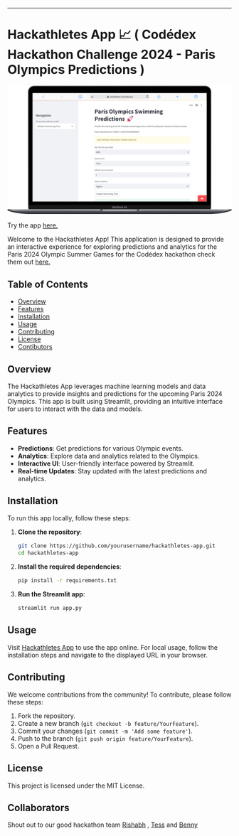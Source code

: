 ---

# Hackathletes App 📈 ( Codédex Hackathon Challenge 2024 - Paris Olympics Predictions )

![Hackathletes](https://github.com/benny-png/CODEDEX-HACKATHON-PARIS_OLYMPICS_PREDICTION-Team-Hackathletes/blob/main/hackathletes.png)

Try the app [here.](https://hackathletes.streamlit.app)



Welcome to the Hackathletes App! This application is designed to provide an interactive experience for exploring predictions and analytics for the Paris 2024 Olympic Summer Games for the Codédex hackathon check them out [here.](https://www.codedex.io)

## Table of Contents

- [Overview](#overview)
- [Features](#features)
- [Installation](#installation)
- [Usage](#usage)
- [Contributing](#contributing)
- [License](#license)
- [Contibutors](#contributors)

## Overview

The Hackathletes App leverages machine learning models and data analytics to provide insights and predictions for the upcoming Paris 2024 Olympics. This app is built using Streamlit, providing an intuitive interface for users to interact with the data and models.

## Features

- **Predictions**: Get predictions for various Olympic events.
- **Analytics**: Explore data and analytics related to the Olympics.
- **Interactive UI**: User-friendly interface powered by Streamlit.
- **Real-time Updates**: Stay updated with the latest predictions and analytics.

## Installation

To run this app locally, follow these steps:

1. **Clone the repository**:
   ```bash
   git clone https://github.com/yourusername/hackathletes-app.git
   cd hackathletes-app
   ```

2. **Install the required dependencies**:
   ```bash
   pip install -r requirements.txt
   ```

3. **Run the Streamlit app**:
   ```bash
   streamlit run app.py
   ```

## Usage

Visit [Hackathletes App](https://hackathletes.streamlit.app) to use the app online. For local usage, follow the installation steps and navigate to the displayed URL in your browser.

## Contributing

We welcome contributions from the community! To contribute, please follow these steps:

1. Fork the repository.
2. Create a new branch (`git checkout -b feature/YourFeature`).
3. Commit your changes (`git commit -m 'Add some feature'`).
4. Push to the branch (`git push origin feature/YourFeature`).
5. Open a Pull Request.

## License

This project is licensed under the MIT License. 

## Collaborators

Shout out to our good hackathon team [Rishabh](https://github.com/a-rishabh) , [Tess](https://github.com/teressacodes) and [Benny](https://github.com/benny-png)

